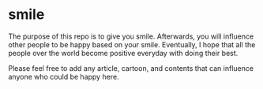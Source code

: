 # smile
The purpose of this repo is to give you smile. Afterwards, you will influence other people to be happy based on your smile. Eventually, I hope that all the people over the world become positive everyday with doing their best.

Please feel free to add any article, cartoon, and contents that can influence anyone who could be happy here.
